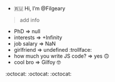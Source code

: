 - :ru: Hi, I’m @Filgeary
> add info
- PhD => null
- interests => +Infinity
- job salary => NaN
- girlfriend => undefined :trollface:
- how much you write JS code? => yes 🙃
- cool bro => Gilfoy 🤓

:octocat: :octocat: :octocat:

<!---
Filgeary/Filgeary is a ✨ special ✨ repository because its `README.md` (this file) appears on your GitHub profile.
You can click the Preview link to take a look at your changes.
--->

